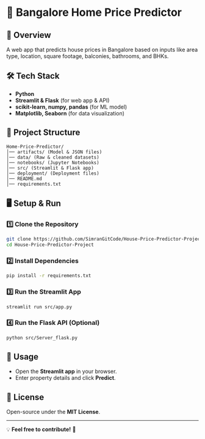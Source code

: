 # 🏡 Bangalore Home Price Predictor

## 📌 Overview
A web app that predicts house prices in Bangalore based on inputs like area type, location, square footage, balconies, bathrooms, and BHKs.

## 🛠️ Tech Stack
- **Python**
- **Streamlit & Flask** (for web app & API)
- **scikit-learn, numpy, pandas** (for ML model)
- **Matplotlib, Seaborn** (for data visualization)

## 📂 Project Structure
```
Home-Price-Predictor/
│── artifacts/ (Model & JSON files)
│── data/ (Raw & cleaned datasets)
│── notebooks/ (Jupyter Notebooks)
│── src/ (Streamlit & Flask app)
│── deployment/ (Deployment files)
│── README.md
│── requirements.txt
```

## 🖥️ Setup & Run
### 1️⃣ Clone the Repository
```sh
git clone https://github.com/SimranGitCode/House-Price-Predictor-Project.git
cd House-Price-Predictor-Project
```

### 2️⃣ Install Dependencies
```sh
pip install -r requirements.txt
```

### 3️⃣ Run the Streamlit App
```sh
streamlit run src/app.py
```

### 4️⃣ Run the Flask API (Optional)
```sh
python src/Server_flask.py
```

## 🎯 Usage
- Open the **Streamlit app** in your browser.
- Enter property details and click **Predict**.

## 📜 License
Open-source under the **MIT License**.

---
 💡 **Feel free to contribute!** 🚀

